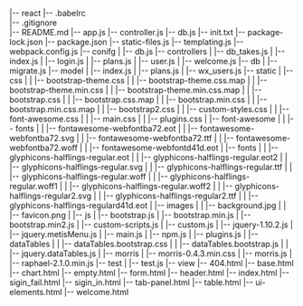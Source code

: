 |-- react
    |-- .babelrc   
    |-- .gitignore  
    |-- README.md
    |-- app.js
    |-- controller.js
    |-- db.js
    |-- init.txt
    |-- package-lock.json
    |-- package.json
    |-- static-files.js
    |-- templating.js
    |-- webpack.config.js
    |-- conifg
    |   |-- db.js
    |-- controllers
    |   |-- db_takes.js
    |   |-- index.js
    |   |-- login.js
    |   |-- plans.js
    |   |-- user.js
    |   |-- welcome.js
    |-- db
    |   |-- migrate.js
    |-- model
    |   |-- index.js
    |   |-- plans.js
    |   |-- wx_users.js
    |-- static
    |   |-- css
    |   |   |-- bootstrap-theme.css
    |   |   |-- bootstrap-theme.css.map
    |   |   |-- bootstrap-theme.min.css
    |   |   |-- bootstrap-theme.min.css.map
    |   |   |-- bootstrap.css
    |   |   |-- bootstrap.css.map
    |   |   |-- bootstrap.min.css
    |   |   |-- bootstrap.min.css.map
    |   |   |-- bootstrap2.css
    |   |   |-- custom-styles.css
    |   |   |-- font-awesome.css
    |   |   |-- main.css
    |   |   |-- plugins.css
    |   |-- font-awesome
    |   |   |-- fonts
    |   |       |-- fontawesome-webfontba72.eot
    |   |       |-- fontawesome-webfontba72.svg
    |   |       |-- fontawesome-webfontba72.ttf
    |   |       |-- fontawesome-webfontba72.woff
    |   |       |-- fontawesome-webfontd41d.eot
    |   |-- fonts
    |   |   |-- glyphicons-halflings-regular.eot
    |   |   |-- glyphicons-halflings-regular.eot2
    |   |   |-- glyphicons-halflings-regular.svg
    |   |   |-- glyphicons-halflings-regular.ttf
    |   |   |-- glyphicons-halflings-regular.woff
    |   |   |-- glyphicons-halflings-regular.woff1
    |   |   |-- glyphicons-halflings-regular.woff2
    |   |   |-- glyphicons-halflings-regular2.svg
    |   |   |-- glyphicons-halflings-regular2.ttf
    |   |   |-- glyphicons-halflings-regulard41d.eot
    |   |-- images
    |   |   |-- background.jpg
    |   |   |-- favicon.png
    |   |-- js
    |       |-- bootstrap.js
    |       |-- bootstrap.min.js
    |       |-- bootstrap.min2.js
    |       |-- custom-scripts.js
    |       |-- custom.js
    |       |-- jquery-1.10.2.js
    |       |-- jquery.metisMenu.js
    |       |-- main.js
    |       |-- npm.js
    |       |-- plugins.js
    |       |-- dataTables
    |       |   |-- dataTables.bootstrap.css
    |       |   |-- dataTables.bootstrap.js
    |       |   |-- jquery.dataTables.js
    |       |-- morris
    |           |-- morris-0.4.3.min.css
    |           |-- morris.js
    |           |-- raphael-2.1.0.min.js
    |-- test
    |   |-- test.js
    |-- view
        |-- 404.html
        |-- base.html
        |-- chart.html
        |-- empty.html
        |-- form.html
        |-- header.html
        |-- index.html
        |-- sigin_fail.html
        |-- sigin_in.html
        |-- tab-panel.html
        |-- table.html
        |-- ui-elements.html
        |-- welcome.html
